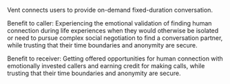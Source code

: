 Vent connects users to provide on-demand fixed-duration conversation.  

Benefit to caller: Experiencing the emotional validation of finding human connection during life experiences when they would otherwise be isolated or need to pursue complex social negotiation to find a conversation partner, while trusting that their time boundaries and anonymity are secure.

Benefit to receiver: Getting offered opportunities for human connection with emotionally invested callers and earning credit for making calls, while trusting that their time boundaries and anonymity are secure.